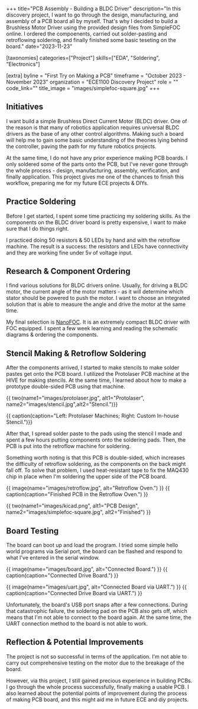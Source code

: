 +++
title="PCB Assembly - Building a BLDC Driver"
description="In this discovery project, I want to go through the design, manufacturing, and assembly of a PCB board all by myself. That's why I decided to build a Brushless Motor Driver using the provided design files from SimpleFOC online. I ordered the compoenents, carried out solder-pasting and retroflowing soldering, and finally finished some basic teseting on the board."
date="2023-11-23"

[taxonomies]
categories=["Project"]
skills=["EDA", "Soldering", "Electronics"]

[extra]
byline = "First Try on Making a PCB"
timeframe = "October 2023 - November 2023"
organization = "ECE1100 Discovery Project"
role = ""
code_link=""
title_image = "images/simplefoc-square.jpg"
+++

## Initiatives

I want build a simple Brushless Direct Current Motor (BLDC) driver. One of the reason is that many of robotics application requires universal BLDC drivers as the base of any other control algorithms. Making such a board will help me to gain some basic understanding of the theories lying behind the controller, paving the path for my future robotics projects.

At the same time, I do not have any prior experience making PCB boards. I only soldered some of the parts onto the PCB, but I've never gone through the whole process - design, manufacturing, assembly, verification, and finally application. This project gives me one of the chances to finish this workflow, preparing me for my future ECE projects & DIYs.

## Practice Soldering

Before I get started, I spent some time practicing my soldering skills. As the components on the BLDC driver board is pretty expensive, I want to make sure that I do things right.

I practiced doing 50 resistors & 50 LEDs by hand and with the retroflow machine. The result is a success: the resistors and LEDs have connectivity and they are working fine under 5v of voltage input.

## Research & Component Ordering

I find various solutions for BLDC drivers online. Usually, for driving a BLDC motor, the current angle of the motor matters - as it will determine which stator should be powered to push the motor. I want to choose an integrated solution that is able to measure the angle and drive the motor at the same time.

My final selection is [NanoFOC](https://github.com/katbinaris/nanofoc_devkit). It is an extremely compact BLDC driver with FOC equipped. I spent a few week learning and reading the schematic diagrams & ordering the components.

## Stencil Making & Retroflow Soldering

After the components arrived, I started to make stencils to make solder pastes get onto the PCB board. I utilized the Protolaser PCB machine at the HIVE for making stencils. At the same time, I learned about how to make a prototype double-sided PCB using that machine.

{{ two(name1="images/protolaser.jpg", alt1="Protolaser", name2="images/stencil.jpg",alt2="Stencil.")}}

{{ caption(caption="Left: Protolaser Machines; Right: Custom In-house Stencil.")}}

After that, I spread solder paste to the pads using the stencil I made and spent a few hours putting components onto the soldering pads. Then, the PCB is put into the retroflow machine for soldering.

Something worth noting is that this PCB is double-sided, which increases the difficulty of retroflow soldering, as the components on the back might fall off. To solve that problem, I used heat-resistant tape to fix the MAQ430 chip in place when I'm soldering the upper side of the PCB board.

{{ image(name="images/retroflow.jpg", alt="Retroflow Oven.") }}
{{ caption(caption="Finished PCB in the Retroflow Oven.") }}

{{ two(name1="images/kicad.png", alt1="PCB Design", name2="images/simplefoc-square.jpg", alt2="Finished") }}

## Board Testing

The board can boot up and load the program. I tried some simple hello world programs via Serial port, the board can be flashed and respond to what I've entered in the serial window.

{{ image(name="images/board.jpg", alt="Connected Board.") }}
{{ caption(caption="Connected Drive Board.") }}

{{ image(name="images/uart.jpg", alt="Connected Board via UART.") }}
{{ caption(caption="Connected Drive Board via UART.") }}


Unfortunately, the board's USB port snaps after a few connections. During that catastrophic failure, the soldering pad on the PCB also gets off, which means that I'm not able to connect to the board again. At the same time, the UART connection method to the board is not able to work.

## Reflection & Potential Improvements

The project is not so successful in terms of the application. I'm not able to carry out comprehensive testing on the motor due to the breakage of the board.

However, via this project, I still gained precious experience in building PCBs. I go through the whole process successfully, finally making a usable PCB. I also learned about the potential points of improvement during the process of making PCB board, and this might aid me in future ECE and diy projects.
